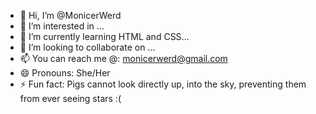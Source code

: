 - 👋 Hi, I’m @MonicerWerd
- 👀 I’m interested in ...
- 🌱 I’m currently learning HTML and CSS...
- 💞️ I’m looking to collaborate on ...
- 📫 You can reach me @: monicerwerd@gmail.com
- 😄 Pronouns: She/Her
- ⚡ Fun fact: Pigs cannot look directly up, into the sky, preventing them from ever seeing stars :(

<!---
MonicerWerd/MonicerWerd is a ✨ special ✨ repository because its `README.md` (this file) appears on your GitHub profile.
You can click the Preview link to take a look at your changes.
--->
